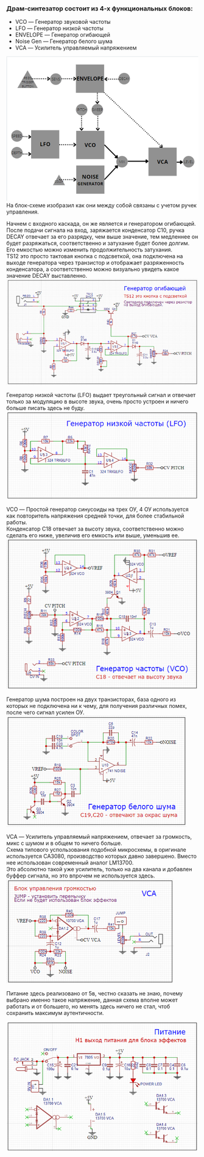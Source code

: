 ### Драм-синтезатор состоит из 4-х функциональных блоков:
+ VCO — Генератор звуковой частоты
+ LFO — Генератор низкой частоты
+ ENVELOPE — Генератор огибающей
+ Noise Gen — Генератор белого шума
+ VCA — Усилитель управляемый напряжением

![blockdiagram](../Image/Screenshot_62.png)
На блок-схеме изобразил как они между собой связаны с учетом ручек управления.<p>

Начнем с входного каскада, он же является и генератором огибающей.<br>
После подачи сигнала на вход, заряжается конденсатор C10, ручка DECAY отвечает за его разрядку, чем выше значение, тем медленнее он будет разряжаться, соответственно и затухание будет более долгим.<br>
Его емкостью можно изменить продолжительность затухания.<br>
TS12 это просто тактовая кнопка с подсветкой, она подключена на выходе генератора через транзистор и отображает разряженность конденсатора, а соответственно можно визуально увидеть какое значение DECAY выставленно.<br>
![Envelope](../Schematic/Screenshot_56.png)<br>

Генератор низкой частоты (LFO) выдает треугольный сигнал и отвечает только за модуляцию в высоте звука, очень просто устроен и ничего больше писать здесь не буду.<br>
![LFO](../Schematic/Screenshot_57.png)<br>

VCO — Простой генератор синусоиды на трех ОУ, 4 ОУ используется как повторитель напряжения средней точки, для более стабильной работы.<br>
Конденсатор С18 отвечает за высоту звука, соответственно можно сделать его ниже, увеличив его емкость или выше, уменьшив ее.
![VCO](../Schematic/Screenshot_59.png)<br>

Генератор шума построен на двух транзисторах, база одного из которых не подключена ни к чему, для получения различных помех, после чего сигнал усилен ОУ.<br>
![Noise](../Schematic/Screenshot_60.png)<br>

VCA — Усилитель управляемый напряжением, отвечает за громкость, микс с шумом и в общем то ничего больше.<br>
Схема типового успользования подобной микросхемы, в оригинале используется CA3080, производство которых давно завершено. Вместо нее использован современный аналог LM13700.<br>
Это абсолютно такой уже усилитель, только на два канала и добавлен буффер сигнала, но это впрочем не используется здесь.
![VCA](../Schematic/Screenshot_61.png)<br>

Питание здесь реализовано от 5в, честно сказать не знаю, почему выбрано именно такое напряжение, данная схема вполне может работать и от большего, но менять здесь ничего не стал, чтоб сохранить максимум аутентичности.

![Power](../Schematic/Screenshot_58.png)